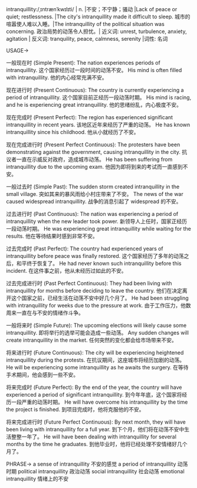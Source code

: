 intranquillity:/ˌɪntrænˈkwɪlɪti/ | n. |不安；不宁静；骚动 |Lack of peace or quiet; restlessness. |The city's intranquillity made it difficult to sleep. 城市的喧嚣使人难以入睡。|The intranquillity of the political situation was concerning.  政治局势的动荡令人担忧。| 近义词: unrest, turbulence, anxiety, agitation | 反义词: tranquility, peace, calmness, serenity |词性: 名词

USAGE->

一般现在时 (Simple Present):
The nation experiences periods of intranquillity. 这个国家经历过一段时间的动荡不安。
His mind is often filled with intranquillity. 他的内心经常充满不安。

现在进行时 (Present Continuous):
The country is currently experiencing a period of intranquillity.  这个国家目前正经历一段动荡时期。
His mind is racing, and he is experiencing great intranquillity. 他的思绪纷乱，内心极度不安。


现在完成时 (Present Perfect):
The region has experienced significant intranquillity in recent years. 该地区近年来经历了严重的动荡。
He has known intranquillity since his childhood. 他从小就经历了不安。


现在完成进行时 (Present Perfect Continuous):
The protesters have been demonstrating against the government, causing intranquillity in the city. 抗议者一直在示威反对政府，造成城市动荡。
He has been suffering from intranquillity due to the upcoming exam.  他因为即将到来的考试而一直感到不安。


一般过去时 (Simple Past):
The sudden storm created intranquillity in the small village. 突如其来的暴风雨给小村庄带来了不安。
The news of the war caused widespread intranquillity. 战争的消息引起了 widespread 的不安。


过去进行时 (Past Continuous):
The nation was experiencing a period of intranquillity when the new leader took power. 新领导人上任时，国家正经历一段动荡时期。
He was experiencing great intranquillity while waiting for the results. 他在等待结果时感到非常不安。


过去完成时 (Past Perfect):
The country had experienced years of intranquillity before peace was finally restored.  这个国家经历了多年的动荡之后，和平终于恢复了。
He had never known such intranquillity before this incident. 在这件事之前，他从未经历过如此的不安。


过去完成进行时 (Past Perfect Continuous):
They had been living with intranquillity for months before deciding to leave the country. 他们在决定离开这个国家之前，已经生活在动荡不安中好几个月了。
He had been struggling with intranquillity for weeks due to the pressure at work.  由于工作压力，他数周来一直在与不安的情绪作斗争。


一般将来时 (Simple Future):
The upcoming elections will likely cause some intranquillity. 即将举行的选举可能会造成一些动荡。
Any sudden changes will create intranquillity in the market. 任何突然的变化都会给市场带来不安。


将来进行时 (Future Continuous):
The city will be experiencing heightened intranquillity during the protests. 在抗议期间，这座城市将经历加剧的动荡。
He will be experiencing some intranquillity as he awaits the surgery.  在等待手术期间，他会感到一些不安。


将来完成时 (Future Perfect):
By the end of the year, the country will have experienced a period of significant intranquillity. 到今年年底，这个国家将经历一段严重的动荡时期。
He will have overcome his intranquillity by the time the project is finished.  到项目完成时，他将克服他的不安。


将来完成进行时 (Future Perfect Continuous):
By next month, they will have been living with intranquillity for a full year. 到下个月，他们将在动荡不安中生活整整一年了。
He will have been dealing with intranquillity for several months by the time he graduates. 到他毕业时，他将已经处理不安情绪好几个月了。


PHRASE->
a sense of intranquillity  不安的感觉
a period of intranquillity  动荡时期
political intranquillity  政治动荡
social intranquillity  社会动荡
emotional intranquillity  情绪上的不安
